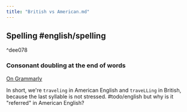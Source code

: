 ```yaml
---
title: "British vs American.md"
---
```


## Spelling #english/spelling

^dee078

### Consonant doubling at the end of words
[On Grammarly](https://www.grammarly.com/blog/traveling/)

In short, we're `traveling` in American English and `traveLLing` in British, because the last syllable is not stressed. #todo/english but why is it "referred" in American English?

